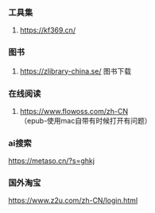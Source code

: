 ### 工具集
1. https://kf369.cn/

### 图书
1. https://zlibrary-china.se/ 图书下载

### 在线阅读
1. https://www.flowoss.com/zh-CN （epub-使用mac自带有时候打开有问题）

### ai搜索
https://metaso.cn/?s=ghkj

### 国外淘宝
https://www.z2u.com/zh-CN/login.html
